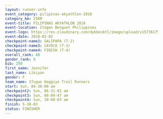 ```yaml
---
layout: runner-info 
event_category: pilipinas-akyathlon-2018 
category_km: 25KM 
event-title: PILIPINAS AKYATHLON 2018 
event-location: Itogon Benguet Philippines 
event-logo: https://res.cloudinary.com/dykbosktl/image/upload/v1573617968/Logo/akyathlon-logo-new_ifndai.png 
event-date: 2018-02-02 
checkpoint-name2: SALIPAPA (T-2) 
checkpoint-name3: CAYOCO (T-3) 
checkpoint-name4: FINISH (T-4) 
overall_rank: 40
gender_rank: 9
bib: 250
first_name: Jennifer
last_name: Likiyan
gender: F
team_name: Ifugao Haggiyo Trail Runners
start: Sun, 04-30-00 am
checkpoint2: Sun, 06-31-01 am
checkpoint3: Sun, 08-09-47 am
checkpoint4: Sun, 10-08-03 am
finish: 5-38-03
status: FINISHER
---
```


